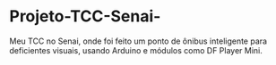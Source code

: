 # Projeto-TCC-Senai-
Meu TCC no Senai, onde foi feito um ponto de ônibus inteligente para deficientes visuais, usando Arduino e  módulos como DF Player Mini.
